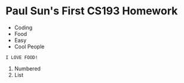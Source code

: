 # Paul Sun's First CS193 Homework



- Coding
- Food
- Easy
- Cool People

```
I LOVE FOOD!

```

1. Numbered
2. List

